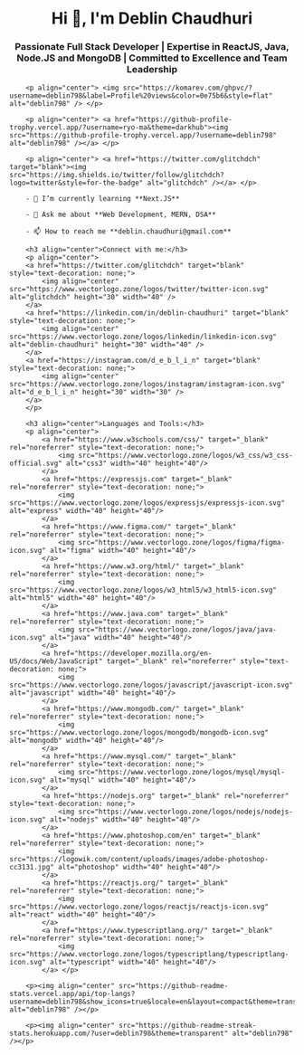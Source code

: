 <h1 align="center">Hi 👋, I'm Deblin Chaudhuri</h1>
        <h3 align="center">Passionate Full Stack Developer | Expertise in ReactJS, Java, Node.JS and MongoDB | Committed to Excellence and Team Leadership</h3>
    
        <p align="center"> <img src="https://komarev.com/ghpvc/?username=deblin798&label=Profile%20views&color=0e75b6&style=flat" alt="deblin798" /> </p>
    
        <p align="center"> <a href="https://github-profile-trophy.vercel.app/?username=ryo-ma&theme=darkhub"><img src="https://github-profile-trophy.vercel.app/?username=deblin798" alt="deblin798" /></a> </p>
    
        <p align="center"> <a href="https://twitter.com/glitchdch" target="blank"><img src="https://img.shields.io/twitter/follow/glitchdch?logo=twitter&style=for-the-badge" alt="glitchdch" /></a> </p>
    
        - 🌱 I’m currently learning **Next.JS**
    
        - 💬 Ask me about **Web Development, MERN, DSA**
    
        - 📫 How to reach me **deblin.chaudhuri@gmail.com**
    
        <h3 align="center">Connect with me:</h3>
        <p align="center">
        <a href="https://twitter.com/glitchdch" target="blank" style="text-decoration: none;">
            <img align="center" src="https://www.vectorlogo.zone/logos/twitter/twitter-icon.svg" alt="glitchdch" height="30" width="40" />
        </a>
        <a href="https://linkedin.com/in/deblin-chaudhuri" target="blank" style="text-decoration: none;">
            <img align="center" src="https://www.vectorlogo.zone/logos/linkedin/linkedin-icon.svg" alt="deblin-chaudhuri" height="30" width="40" />
        </a>
        <a href="https://instagram.com/d_e_b_l_i_n" target="blank" style="text-decoration: none;">
            <img align="center" src="https://www.vectorlogo.zone/logos/instagram/instagram-icon.svg" alt="d_e_b_l_i_n" height="30" width="30" />
        </a>
        </p>
    
        <h3 align="center">Languages and Tools:</h3>
        <p align="center"> 
            <a href="https://www.w3schools.com/css/" target="_blank" rel="noreferrer" style="text-decoration: none;">    
                <img src="https://www.vectorlogo.zone/logos/w3_css/w3_css-official.svg" alt="css3" width="40" height="40"/> 
            </a> 
            <a href="https://expressjs.com" target="_blank" rel="noreferrer" style="text-decoration: none;"> 
                <img src="https://www.vectorlogo.zone/logos/expressjs/expressjs-icon.svg" alt="express" width="40" height="40"/> 
            </a> 
            <a href="https://www.figma.com/" target="_blank" rel="noreferrer" style="text-decoration: none;"> 
                <img src="https://www.vectorlogo.zone/logos/figma/figma-icon.svg" alt="figma" width="40" height="40"/> 
            </a> 
            <a href="https://www.w3.org/html/" target="_blank" rel="noreferrer" style="text-decoration: none;"> 
                <img src="https://www.vectorlogo.zone/logos/w3_html5/w3_html5-icon.svg" alt="html5" width="40" height="40"/> 
            </a> 
            <a href="https://www.java.com" target="_blank" rel="noreferrer" style="text-decoration: none;"> 
                <img src="https://www.vectorlogo.zone/logos/java/java-icon.svg" alt="java" width="40" height="40"/> 
            </a> 
            <a href="https://developer.mozilla.org/en-US/docs/Web/JavaScript" target="_blank" rel="noreferrer" style="text-decoration: none;"> 
                <img src="https://www.vectorlogo.zone/logos/javascript/javascript-icon.svg" alt="javascript" width="40" height="40"/> 
            </a> 
            <a href="https://www.mongodb.com/" target="_blank" rel="noreferrer" style="text-decoration: none;">  
                <img src="https://www.vectorlogo.zone/logos/mongodb/mongodb-icon.svg" alt="mongodb" width="40" height="40"/> 
            </a> 
            <a href="https://www.mysql.com/" target="_blank" rel="noreferrer" style="text-decoration: none;"> 
                <img src="https://www.vectorlogo.zone/logos/mysql/mysql-icon.svg" alt="mysql" width="40" height="40"/> 
            </a> 
            <a href="https://nodejs.org" target="_blank" rel="noreferrer" style="text-decoration: none;"> 
                <img src="https://www.vectorlogo.zone/logos/nodejs/nodejs-icon.svg" alt="nodejs" width="40" height="40"/> 
            </a> 
            <a href="https://www.photoshop.com/en" target="_blank" rel="noreferrer" style="text-decoration: none;"> 
                <img src="https://logowik.com/content/uploads/images/adobe-photoshop-cc3131.jpg" alt="photoshop" width="40" height="40"/> 
            </a>
            <a href="https://reactjs.org/" target="_blank" rel="noreferrer" style="text-decoration: none;"> 
                <img src="https://www.vectorlogo.zone/logos/reactjs/reactjs-icon.svg" alt="react" width="40" height="40"/> 
            </a> 
            <a href="https://www.typescriptlang.org/" target="_blank" rel="noreferrer" style="text-decoration: none;"> 
                <img src="https://www.vectorlogo.zone/logos/typescriptlang/typescriptlang-icon.svg" alt="typescript" width="40" height="40"/> 
            </a> </p>
    
        <p><img align="center" src="https://github-readme-stats.vercel.app/api/top-langs?username=deblin798&show_icons=true&locale=en&layout=compact&theme=transparent" alt="deblin798" /></p>
    
        <p><img align="center" src="https://github-readme-streak-stats.herokuapp.com/?user=deblin798&theme=transparent" alt="deblin798" /></p>
